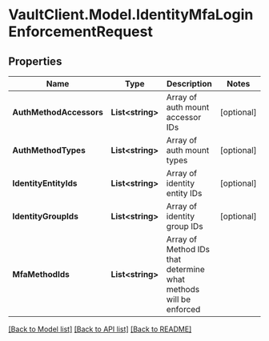 # VaultClient.Model.IdentityMfaLoginEnforcementRequest

## Properties

Name | Type | Description | Notes
------------ | ------------- | ------------- | -------------
**AuthMethodAccessors** | **List&lt;string&gt;** | Array of auth mount accessor IDs | [optional] 
**AuthMethodTypes** | **List&lt;string&gt;** | Array of auth mount types | [optional] 
**IdentityEntityIds** | **List&lt;string&gt;** | Array of identity entity IDs | [optional] 
**IdentityGroupIds** | **List&lt;string&gt;** | Array of identity group IDs | [optional] 
**MfaMethodIds** | **List&lt;string&gt;** | Array of Method IDs that determine what methods will be enforced | 

[[Back to Model list]](../README.md#documentation-for-models) [[Back to API list]](../README.md#documentation-for-api-endpoints) [[Back to README]](../README.md)

